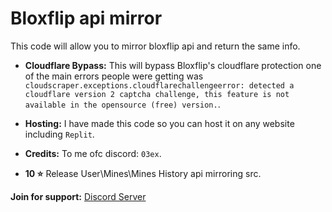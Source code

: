 # Bloxflip api mirror
This code will allow you to mirror bloxflip api and return the same info.

- **Cloudflare Bypass:** This will bypass Bloxflip's cloudflare protection one of the main errors people were getting was ``cloudscraper.exceptions.cloudflarechallengeerror: detected a cloudflare version 2 captcha challenge, this feature is not available in the opensource (free) version.``.

- **Hosting:** I have made this code so you can host it on any website including ``Replit``.

- **Credits:** To me ofc discord: ``03ex``.

- **10 ⭐** Release User\Mines\Mines History api mirroring src.


**Join for support:** [Discord Server](https://discord.gg/3vupkn3sB4)
